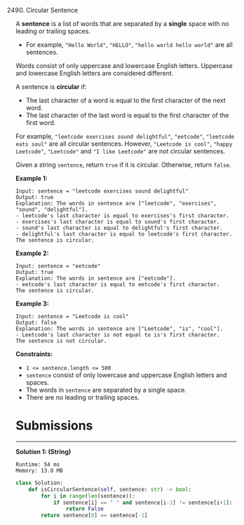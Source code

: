 2490. Circular Sentence

A **sentence** is a list of words that are separated by a **single** space with no leading or trailing spaces.

* For example, `"Hello World"`, `"HELLO"`, `"hello world hello world"` are all sentences.

Words consist of only uppercase and lowercase English letters. Uppercase and lowercase English letters are considered different.

A sentence is **circular** if:

* The last character of a word is equal to the first character of the next word.
* The last character of the last word is equal to the first character of the first word.

For example, `"leetcode exercises sound delightful"`, `"eetcode"`, `"leetcode eats soul"` are all circular sentences. However, `"Leetcode is cool"`, `"happy Leetcode"`, `"Leetcode"` and `"I like Leetcode"` are not circular sentences.

Given a string `sentence`, return `true` if it is circular. Otherwise, return `false`.

 

**Example 1:**
```
Input: sentence = "leetcode exercises sound delightful"
Output: true
Explanation: The words in sentence are ["leetcode", "exercises", "sound", "delightful"].
- leetcode's last character is equal to exercises's first character.
- exercises's last character is equal to sound's first character.
- sound's last character is equal to delightful's first character.
- delightful's last character is equal to leetcode's first character.
The sentence is circular.
```

**Example 2:**
```
Input: sentence = "eetcode"
Output: true
Explanation: The words in sentence are ["eetcode"].
- eetcode's last character is equal to eetcode's first character.
The sentence is circular.
```

**Example 3:**
```
Input: sentence = "Leetcode is cool"
Output: false
Explanation: The words in sentence are ["Leetcode", "is", "cool"].
- Leetcode's last character is not equal to is's first character.
The sentence is not circular.
```

**Constraints:**

* `1 <= sentence.length <= 500`
* `sentence` consist of only lowercase and uppercase English letters and spaces.
* The words in `sentence` are separated by a single space.
* There are no leading or trailing spaces.

# Submissions
---
**Solution 1: (String)**
```
Runtime: 54 ms
Memory: 13.8 MB
```
```python
class Solution:
    def isCircularSentence(self, sentence: str) -> bool:
        for i in range(len(sentence)):
            if sentence[i] == " " and sentence[i-1] != sentence[i+1]:
                return False
        return sentence[0] == sentence[-1]
```
